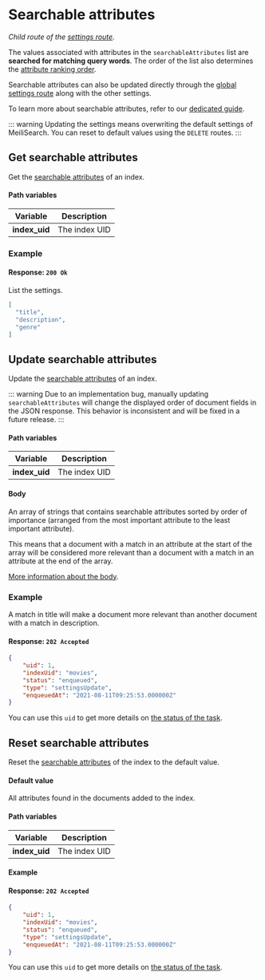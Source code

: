# Searchable attributes

_Child route of the [settings route](/reference/api/settings.md)._

The values associated with attributes in the `searchableAttributes` list are **searched for matching query words**. The order of the list also determines the [attribute ranking order](/learn/core_concepts/relevancy.md#attribute-ranking-order).

Searchable attributes can also be updated directly through the [global settings route](/reference/api/settings.md#update-settings) along with the other settings.

To learn more about searchable attributes, refer to our [dedicated guide](/reference/features/field_properties.md#searchable-fields).

::: warning
Updating the settings means overwriting the default settings of MeiliSearch. You can reset to default values using the `DELETE` routes.
:::

## Get searchable attributes

<RouteHighlighter method="GET" route="/indexes/:index_uid/settings/searchable-attributes" />

Get the [searchable attributes](/reference/features/field_properties.md#searchable-fields) of an index.

#### Path variables

| Variable      | Description   |
| ------------- | ------------- |
| **index_uid** | The index UID |

### Example

<CodeSamples id="get_searchable_attributes_1" />

#### Response: `200 Ok`

List the settings.

```json
[
  "title",
  "description",
  "genre"
]
```

## Update searchable attributes

<RouteHighlighter method="POST" route="/indexes/:index_uid/settings/searchable-attributes" />

Update the [searchable attributes](/reference/features/field_properties.md#searchable-fields) of an index.

::: warning
Due to an implementation bug, manually updating `searchableAttributes` will change the displayed order of document fields in the JSON response. This behavior is inconsistent and will be fixed in a future release.
:::

#### Path variables

| Variable      | Description   |
| ------------- | ------------- |
| **index_uid** | The index UID |

#### Body

An array of strings that contains searchable attributes sorted by order of importance (arranged from the most important attribute to the least important attribute).

This means that a document with a match in an attribute at the start of the array will be considered more relevant than a document with a match in an attribute at the end of the array.

[More information about the body](/reference/features/settings.md#searchable-attributes).

### Example

<CodeSamples id="update_searchable_attributes_1" />

A match in title will make a document more relevant than another document with a match in description.

#### Response: `202 Accepted`

```json
{
    "uid": 1,
    "indexUid": "movies",
    "status": "enqueued",
    "type": "settingsUpdate",
    "enqueuedAt": "2021-08-11T09:25:53.000000Z"
}
```

You can use this `uid` to get more details on [the status of the task](/reference/api/tasks.md#get-task).

## Reset searchable attributes

<RouteHighlighter method="DELETE" route="/indexes/:index_uid/settings/searchable-attributes"/>

Reset the [searchable attributes](/reference/features/field_properties.md#searchable-fields) of the index to the default value.

#### Default value

All attributes found in the documents added to the index.

#### Path variables

| Variable      | Description   |
| ------------- | ------------- |
| **index_uid** | The index UID |

#### Example

<CodeSamples id="reset_searchable_attributes_1" />

#### Response: `202 Accepted`

```json
{
    "uid": 1,
    "indexUid": "movies",
    "status": "enqueued",
    "type": "settingsUpdate",
    "enqueuedAt": "2021-08-11T09:25:53.000000Z"
}
```

You can use this `uid` to get more details on [the status of the task](/reference/api/tasks.md#get-task).
